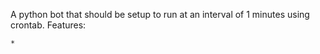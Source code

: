 A python bot that should be setup to run at an interval of 1 minutes using crontab.
Features:
```
* 
```